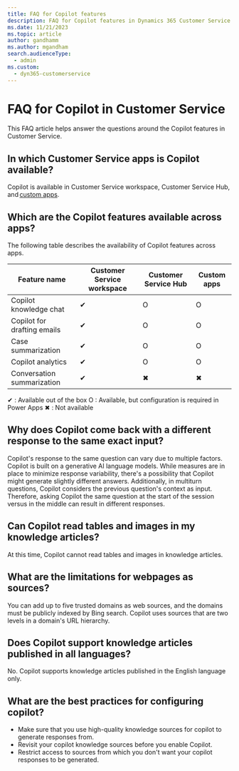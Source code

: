```yaml
---
title: FAQ for Copilot features
description: FAQ for Copilot features in Dynamics 365 Customer Service.
ms.date: 11/21/2023
ms.topic: article
author: gandhamm
ms.author: mgandham
search.audienceType: 
  - admin
ms.custom: 
  - dyn365-customerservice
---
```



# FAQ for Copilot in Customer Service

This FAQ article helps answer the questions around the Copilot features in Customer Service.

## In which Customer Service apps is Copilot available?  

Copilot is available in Customer Service workspace, Customer Service Hub, and [custom apps](copilot-powerapps-settings.md). 

## Which are the Copilot features available across apps?

The following table describes the availability of Copilot features across apps.

| Feature name | Customer Service workspace | Customer Service Hub | Custom apps |
| ------- | ----- | -------- | ----- | 
| Copilot knowledge chat| ✔ | O | O |
| Copilot for drafting emails| ✔ | O  |O  |
| Case summarization| ✔ | O  | O  |
| Copilot analytics| ✔ | O | O |
| Conversation summarization| ✔ | ✖ | ✖ |


✔ : Available out of the box 
O  : Available, but configuration is required in Power Apps 
✖ : Not available 

## Why does Copilot come back with a different response to the same exact input? 

Copilot's response to the same question can vary due to multiple factors. Copilot is built on a generative AI language models. While measures are in place to minimize response variability, there's a possibility that Copilot might generate slightly different answers. Additionally, in multiturn questions, Copilot considers the previous question's context as input. Therefore, asking Copilot the same question at the start of the session versus in the middle can result in different responses.

## Can Copilot read tables and images in my knowledge articles?
 At this time, Copilot cannot read tables and images in knowledge articles. 

## What are the limitations for webpages as sources? 

You can add up to five trusted domains as web sources, and the domains must be publicly indexed by Bing search. Copilot uses 
sources that are two levels in a domain's URL hierarchy. 

## Does Copilot support knowledge articles published in all languages? 

No. Copilot supports knowledge articles published in the English language only. 

## What are the best practices for configuring copilot?
 
- Make sure that you use high-quality knowledge sources for copilot to generate responses from.
- Revisit your copilot knowledge sources before you enable Copilot.
- Restrict access to sources from which you don't want your copilot responses to be generated.
